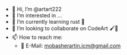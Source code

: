 * 👋 Hi, I’m @artart222
* 👀 I’m interested in ...
* 🌱 I’m currently learning rust 🦀
* 🤝 I’m looking to collaborate on CodeArt 🖌️🎨
* 📫 How to reach me:
  * 📧 E-Mail: mobasherartin.icm@gmail.com

<!---
artart222/artart222 is a ✨ special ✨ repository because its `README.md` (this file) appears on your GitHub profile.
You can click the Preview link to take a look at your changes.
--->
